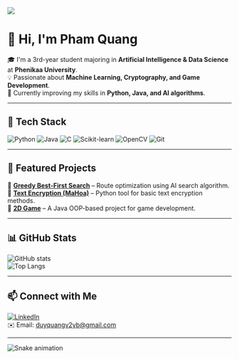 ![](https://media.gifdb.com/dancing-doge-with-shades-9bdv6a1fu79lbcaf.gif)


# 👋 Hi, I'm Pham Quang  

🎓 I'm a 3rd-year student majoring in **Artificial Intelligence & Data Science** at **Phenikaa University**.  
💡 Passionate about **Machine Learning, Cryptography, and Game Development**.  
🚀 Currently improving my skills in **Python, Java, and AI algorithms**.  

---

## 🔧 Tech Stack
![Python](https://img.shields.io/badge/Python-3776AB?style=flat&logo=python&logoColor=white)
![Java](https://img.shields.io/badge/Java-007396?style=flat&logo=java&logoColor=white)
![C](https://img.shields.io/badge/C-00599C?style=flat&logo=c&logoColor=white)
![Scikit-learn](https://img.shields.io/badge/Scikit--learn-F7931E?style=flat&logo=scikitlearn&logoColor=white)
![OpenCV](https://img.shields.io/badge/OpenCV-5C3EE8?style=flat&logo=opencv&logoColor=white)
![Git](https://img.shields.io/badge/Git-F05032?style=flat&logo=git&logoColor=white)

---

## 📌 Featured Projects
🔹 [**Greedy Best-First Search**](https://github.com/PhamQuang138/GreedyBest-FirstSearch) – Route optimization using AI search algorithm.  
🔹 [**Text Encryption (MaHoa)**](https://github.com/PhamQuang138/MaHoa) – Python tool for basic text encryption methods.  
🔹 [**2D Game**](https://github.com/PhamQuang138/2D_Game) – A Java OOP-based project for game development.  

---

## 📊 GitHub Stats
![GitHub stats](https://github-readme-stats.vercel.app/api?username=PhamQuang138&show_icons=true&theme=radical)  
![Top Langs](https://github-readme-stats.vercel.app/api/top-langs/?username=PhamQuang138&layout=compact&theme=radical)  

---

## 📫 Connect with Me
[![LinkedIn](https://img.shields.io/badge/LinkedIn-blue?style=flat&logo=linkedin)](https://www.linkedin.com/in/your-link)  
✉️ Email: duyquangv2yb@gmail.com

---

![Snake animation](https://github.com/PhamQuang138/PhamQuang138/blob/output/github-contribution-grid-snake.svg)
